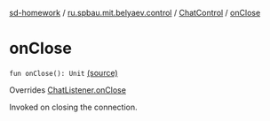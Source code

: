 [sd-homework](../../index.md) / [ru.spbau.mit.belyaev.control](../index.md) / [ChatControl](index.md) / [onClose](.)

# onClose

`fun onClose(): Unit` [(source)](https://github.com/StasBel/sd-homework/blob/gRPC/src/main/kotlin/ru/spbau/mit/belyaev/control/ChatControl.kt#L106)

Overrides [ChatListener.onClose](../../ru.spbau.mit.belyaev.model/-chat-listener/on-close.md)

Invoked on closing the connection.

